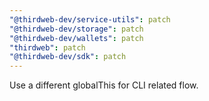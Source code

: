 ```yaml
---
"@thirdweb-dev/service-utils": patch
"@thirdweb-dev/storage": patch
"@thirdweb-dev/wallets": patch
"thirdweb": patch
"@thirdweb-dev/sdk": patch
---
```


Use a different globalThis for CLI related flow.
